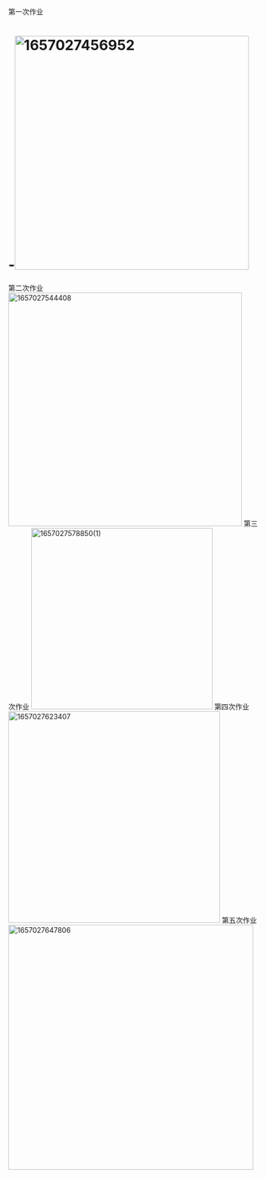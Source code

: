 第一次作业
# -<img width="470" alt="1657027456952" src="https://user-images.githubusercontent.com/62987869/177338264-0943da85-ef84-4b4b-a4e4-9e4bbeb9be74.png">
第二次作业
<img width="469" alt="1657027544408" src="https://user-images.githubusercontent.com/62987869/177338494-c4b7b316-2f3d-4d1f-bf14-ba8f256fed80.png">
第三次作业
<img width="364" alt="1657027578850(1)" src="https://user-images.githubusercontent.com/62987869/177338611-3c23a6e4-65a1-453f-bae3-1f670725fb29.png">
第四次作业
<img width="425" alt="1657027623407" src="https://user-images.githubusercontent.com/62987869/177338765-810295a8-10a4-4025-9cef-c8080a46f2e5.png">
第五次作业
<img width="492" alt="1657027647806" src="https://user-images.githubusercontent.com/62987869/177338895-eafe96eb-10b7-41d8-9be1-f3f077ff2a28.png">
